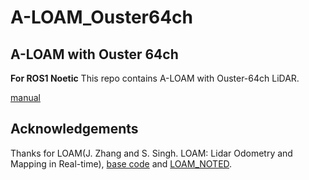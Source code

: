 # A-LOAM_Ouster64ch

## A-LOAM with Ouster 64ch
**For ROS1 Noetic**
This repo contains A-LOAM with Ouster-64ch LiDAR.

[manual](https://github.com/Lab-of-AI-and-Robotics/Lair_Code_Implementation_Manual/blob/main/manual/LOAM.md)

## Acknowledgements
Thanks for LOAM(J. Zhang and S. Singh. LOAM: Lidar Odometry and Mapping in Real-time), [base code](https://github.com/HKUST-Aerial-Robotics/A-LOAM.git) and [LOAM_NOTED](https://github.com/cuitaixiang/LOAM_NOTED).

